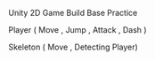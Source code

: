 Unity 2D Game Build Base Practice

Player ( Move , Jump , Attack , Dash )

Skeleton ( Move , Detecting Player) 

